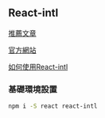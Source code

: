 ## React-intl

[推薦文章](https://medium.com/itsoktomakemistakes/react-intl-create-react-app-21d271df8056)

[官方網站](https://formatjs.io/docs/getting-started/installation/)

<a href="https://andyyou.github.io/2019/07/03/react-intl-get-started/" target="_blank">如何使用React-intl</a>

### 基礎環境設置

```bash
npm i -S react react-intl
```
